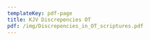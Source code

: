 ```yaml
---
templateKey: pdf-page
title: KJV Discrepencies OT
pdf: /img/Discrepencies_in_OT_scriptures.pdf
---
```

